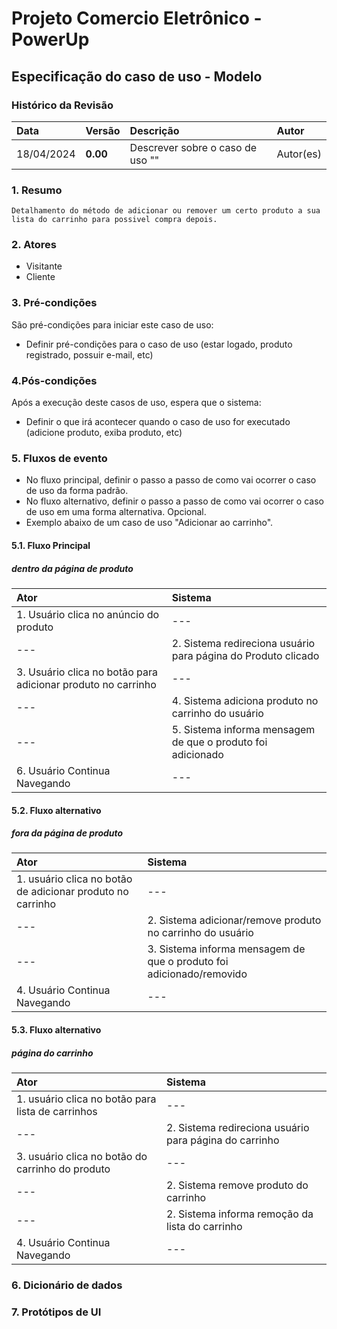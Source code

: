 # Projeto Comercio Eletrônico - PowerUp

## Especificação do caso de uso - Modelo

### Histórico da Revisão
|  Data  | Versão | Descrição | Autor |
|:-------|:-------|:----------|:------|
| 18/04/2024 | **0.00** | Descrever sobre o caso de uso "" | Autor(es) |


### 1. Resumo 
    Detalhamento do método de adicionar ou remover um certo produto a sua lista do carrinho para possivel compra depois.
### 2. Atores
- Visitante
- Cliente

### 3. Pré-condições
São pré-condições para iniciar este caso de uso:
- 	Definir pré-condições para o caso de uso (estar logado, produto registrado, possuir e-mail, etc)

### 4.Pós-condições
Após a execução deste casos de uso, espera que o sistema:
-  Definir o que irá acontecer quando o caso de uso for executado (adicione produto, exiba produto, etc)

### 5. Fluxos de evento
- No fluxo principal, definir o passo a passo de como vai ocorrer o caso de uso da forma padrão.
- No fluxo alternativo, definir o passo a passo de como vai ocorrer o caso de uso em uma forma alternativa. Opcional.
- Exemplo abaixo de um caso de uso "Adicionar ao carrinho".

#### 5.1. Fluxo Principal
##### dentro da página de produto

|  Ator  | Sistema |
|:-------|:------- |
| 1. Usuário clica no anúncio do produto | --- |
| --- | 2. Sistema redireciona usuário para página do Produto clicado |
| 3.  Usuário clica no botão para adicionar produto no carrinho | --- |
| --- | 4. Sistema adiciona produto no carrinho do usuário |
| --- | 5. Sistema informa mensagem de que o produto foi adicionado |
| 6. Usuário Continua Navegando | --- |

#### 5.2. Fluxo alternativo
##### fora da página de produto

|  Ator  | Sistema |
|:-------|:------- |
| 1. usuário clica no botão de adicionar produto no carrinho | --- |
| --- | 2. Sistema adicionar/remove produto no carrinho do usuário |
| --- | 3. Sistema informa mensagem de que o produto foi adicionado/removido |
| 4. Usuário Continua Navegando | --- |

#### 5.3. Fluxo alternativo
##### página do carrinho

|  Ator  | Sistema |
|:-------|:------- |
| 1. usuário clica no botão para lista de carrinhos | --- |
| --- | 2. Sistema redireciona usuário para página do carrinho |
| 3. usuário clica no botão do carrinho do produto | --- |
| --- | 2. Sistema remove produto do carrinho |
| --- | 2. Sistema informa remoção da lista do carrinho |
| 4. Usuário Continua Navegando | --- |

### 6. Dicionário de dados

### 7. Protótipos de UI

